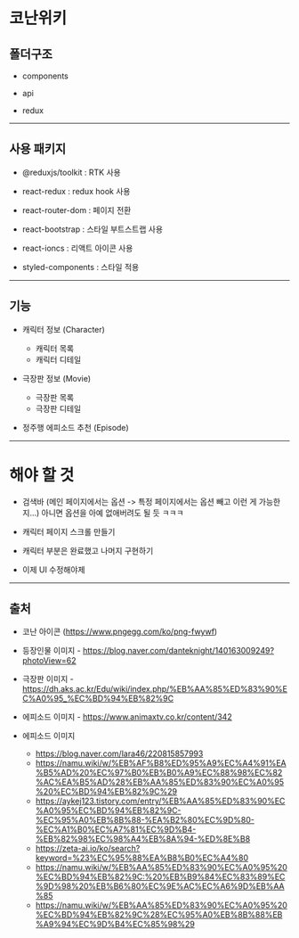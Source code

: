 # 코난위키

## 폴더구조

- components

- api

- redux

---

## 사용 패키지

- @reduxjs/toolkit : RTK 사용

- react-redux : redux hook 사용

- react-router-dom : 페이지 전환

- react-bootstrap : 스타일 부트스트랩 사용

- react-ioncs : 리액트 아이콘 사용

- styled-components : 스타일 적용

---

## 기능

- 캐릭터 정보 (Character)

  - 캐릭터 목록
  - 캐릭터 디테일

- 극장판 정보 (Movie)

  - 극장판 목록
  - 극장판 디테일

- 정주행 에피소드 추천 (Episode)

---

# 해야 할 것

- 검색바 (메인 페이지에서는 옵션 -> 특정 페이지에서는 옵션 빼고 이런 게 가능한지...)
  아니면 옵션을 아예 없애버려도 될 듯 ㅋㅋㅋ

- 캐릭터 페이지 스크롤 만들기

- 캐릭터 부분은 완료했고 나머지 구현하기

- 이제 UI 수정해야제

---

## 출처

- 코난 아이콘 (https://www.pngegg.com/ko/png-fwywf)

- 등장인물 이미지 - https://blog.naver.com/danteknight/140163009249?photoView=62

- 극장판 이미지 - https://dh.aks.ac.kr/Edu/wiki/index.php/%EB%AA%85%ED%83%90%EC%A0%95_%EC%BD%94%EB%82%9C
- 에피소드 이미지 - https://www.animaxtv.co.kr/content/342

- 에피소드 이미지
  - https://blog.naver.com/lara46/220815857993
  - https://namu.wiki/w/%EB%AF%B8%ED%95%A9%EC%A4%91%EA%B5%AD%20%EC%97%B0%EB%B0%A9%EC%88%98%EC%82%AC%EA%B5%AD%28%EB%AA%85%ED%83%90%EC%A0%95%20%EC%BD%94%EB%82%9C%29
  - https://aykej123.tistory.com/entry/%EB%AA%85%ED%83%90%EC%A0%95%EC%BD%94%EB%82%9C-%EC%95%A0%EB%8B%88-%EA%B2%80%EC%9D%80-%EC%A1%B0%EC%A7%81%EC%9D%B4-%EB%82%98%EC%98%A4%EB%8A%94-%ED%8E%B8
  - https://zeta-ai.io/ko/search?keyword=%23%EC%95%88%EA%B8%B0%EC%A4%80
  - https://namu.wiki/w/%EB%AA%85%ED%83%90%EC%A0%95%20%EC%BD%94%EB%82%9C:%20%EB%B9%84%EC%83%89%EC%9D%98%20%EB%B6%80%EC%9E%AC%EC%A6%9D%EB%AA%85
  - https://namu.wiki/w/%EB%AA%85%ED%83%90%EC%A0%95%20%EC%BD%94%EB%82%9C%28%EC%95%A0%EB%8B%88%EB%A9%94%EC%9D%B4%EC%85%98%29
